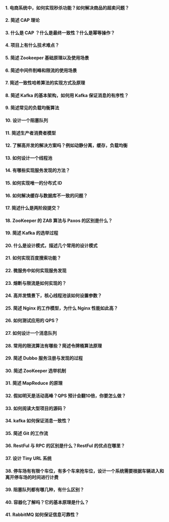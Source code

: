 #### 1. 电商系统中，如何实现秒杀功能？如何解决商品的超卖问题？

#### 2. 简述 CAP 理论

#### 3. 什么是 CAP ？什么是最终一致性？什么是幂等操作？

#### 4. 项目上有什么技术难点？

#### 5. 简述 Zookeeper 基础原理以及使用场景

#### 6. 简述中间件削峰和限流的使用场景

#### 7. 简述一致性哈希算法的实现方式及原理

#### 8. 简述 Kafka 的基本架构，如何用 Kafka 保证消息的有序性？

#### 9. 简述常见的负载均衡算法

#### 10. 设计一个阻塞队列


#### 11. 简述生产者消费者模型

#### 12. 了解高并发的解决方案吗？例如动静分离，缓存，负载均衡

#### 13. 如何设计一个线程池

#### 14. 有哪些实现服务发现的方法？

#### 15. 如何实现唯一的分布式 ID

#### 16. 如何解决缓存与数据库不一致的问题？

#### 17. 简述什么是两阶段提交？

#### 18. ZooKeeper 的 ZAB 算法与 Paxos 的区别是什么？

#### 19. 简述 Kafka 的选举过程

#### 20. 什么是设计模式，描述几个常用的设计模式

#### 21. 如何实现百度搜索功能？

#### 22. 微服务中如何实现服务发现

#### 23. 熔断与限流是如何实现的？

#### 24. 高并发情景下，核心线程池该如何设置参数？


#### 25. 简述 Nginx 的工作模型，为什么 Nginx 性能如此高？


#### 26. 如何测试应用的 QPS？

#### 27. 如何设计一个消息队列

#### 28. 常用的限流算法有哪些？简述令牌桶算法原理

#### 29. 简述 Dubbo 服务注册与发现的过程


#### 30.  简述 ZooKeeper 选举机制

#### 31. 简述 MapReduce 的原理


#### 32.  假如明天是活动高峰？QPS 预计会翻10倍，你要怎么做？


#### 33.  如何阅读大型项目的源码？


#### 34. kafka 如何保证消息一致性？


#### 35.  简述 Git 的工作流

#### 36. RestFul 与 RPC 的区别是什么？RestFul 的优点在哪里？

#### 37. 设计 Tiny URL 系统

#### 38. 停车场有有限个车位，有多个车来抢车位，设计一个系统需要根据车辆进入和离开停车场的时间进行计费

#### 39. 阻塞队列都有哪几种，有什么区别？

#### 40. 容器化了解吗？它的基本原理是什么？

#### 41. RabbitMQ 如何保证信息可靠性？